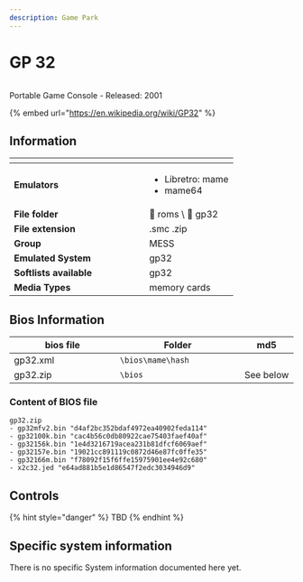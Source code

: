 ```yaml
---
description: Game Park
---
```


# GP 32

<div align="left">

<figure><img src="https://github.com/fabricecaruso/es-theme-carbon/blob/master/art/logos/gp32.png?raw=true" alt=""><figcaption></figcaption></figure>

</div>

Portable Game Console - Released: 2001

{% embed url="https://en.wikipedia.org/wiki/GP32" %}

## Information

<table data-header-hidden><thead><tr><th width="224"></th><th></th></tr></thead><tbody><tr><td><strong>Emulators</strong></td><td><ul><li>Libretro: mame</li><li>mame64</li></ul></td></tr><tr><td><strong>File folder</strong></td><td><span data-gb-custom-inline data-tag="emoji" data-code="1f4c2">📂</span> roms \ <span data-gb-custom-inline data-tag="emoji" data-code="1f4c2">📂</span> gp32</td></tr><tr><td><strong>File extension</strong></td><td>.smc .zip</td></tr><tr><td><strong>Group</strong></td><td>MESS</td></tr><tr><td><strong>Emulated System</strong></td><td>gp32</td></tr><tr><td><strong>Softlists available</strong></td><td>gp32</td></tr><tr><td><strong>Media Types</strong></td><td>memory cards</td></tr></tbody></table>

## Bios Information

<table><thead><tr><th width="172">bios file</th><th width="205">Folder</th><th>md5</th></tr></thead><tbody><tr><td>gp32.xml</td><td><code>\bios\mame\hash</code></td><td></td></tr><tr><td>gp32.zip</td><td><code>\bios</code></td><td>See below</td></tr></tbody></table>

### Content of BIOS file

```
gp32.zip
- gp32mfv2.bin "d4af2bc352bdaf4972ea40902feda114"
- gp32100k.bin "cac4b56c0db80922cae75403faef40af"
- gp32156k.bin "1e4d3216719acea231b81dfcf6069aef"
- gp32157e.bin "19021cc891119c0872d46e87fc0ffe35"
- gp32166m.bin "f78092f15f6ffe15975901ee4e92c680"
- x2c32.jed "e64ad881b5e1d86547f2edc3034946d9"
```

## Controls

{% hint style="danger" %}
TBD
{% endhint %}

## Specific system information

There is no specific System information documented here yet.
